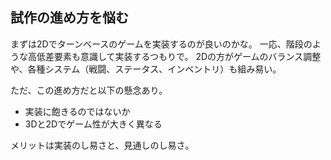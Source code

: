 ## 試作の進め方を悩む

まずは2Dでターンベースのゲームを実装するのが良いのかな。
一応、階段のような高低差要素も意識して実装するつもりで。
2Dの方がゲームのバランス調整や、各種システム（戦闘、ステータス、インベントリ）も組み易い。

ただ、この進め方だと以下の懸念あり。
- 実装に飽きるのではないか
- 3Dと2Dでゲーム性が大きく異なる

メリットは実装のし易さと、見通しのし易さ。

